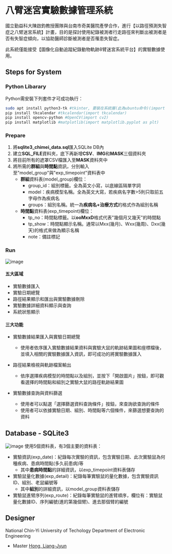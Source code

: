 # 八臂迷宮實驗數據管理系統

國立勤益科大陳啟鈞教授團隊與台南市奇美醫院產學合作，進行【以路徑預測失智症之八臂迷宮系統】計畫，目的是探討使用紀錄被測者行走路徑來判斷出被測者是否有失智症傾向，以協助醫師診斷被測者是否罹患失智症。

此系統僅能接受【圖像化自動追蹤紀錄動物軌跡8臂迷宮系統平台】的實驗數據使用。

## Steps for System
### Python Libarary
Python需安裝下列套件才可成功執行：
```bash
sudo apt install python3-tk #tkinter, 要裝在系統層(此為ubuntu命令)(import tkinter)
pip install tkcalendar #tkcalendar(import tkcalendar)
pip install opencv-python #OpenCV(import cv2)
pip install matplotlib #matplotlib(import matplotlib.pyplot as plt)
```

### Prepare
1. 將**sqlite3_chimei_data.sql**匯入SQLite DB內
2. 建立**SQL_FILE**資料夾，底下再新增**CSV**、**IMG**和**MASK**三個資料夾
3. 將目前所有的遮罩CSV檔匯入至**MASK**資料夾中
4. 將所需的**群組**與**時間點**資訊，分別輸入至"model_group"與"exp_timepoint"資料表中
   - **群組**資料表(model_group)欄位：
     - group_id：組別標籤。全為英文小寫，以底線區隔單字詞
     - model：疾病模型名稱。全為英文大寫，若疾病名字數>5則只取前五字母作為疾病名
     - groups：組別名稱。統一為**疾病名+治療方式**的格式作為組別名稱
   - **時間點**資料表(exp_timepoint)欄位：
     - tp_no：時間點標籤。以**ooMxxD**格式代表"幾個月又幾天"的時間點
     - tp_show：時間點顯示名稱。通常以Mxx(幾月)、Wxx(幾周)、Dxx(幾天)的格式來做為顯示名稱
     - note：備註標記

### Run
![image](https://i.imgur.com/ZW9TAuA.png)
#### 五大區域
- 實驗數據匯入
- 實驗日期總覽
- 路徑結果顯示和匯出與實驗數據刪除
- 實驗數據詳細資料顯示與查詢
- 系統狀態顯示

#### 三大功能
- 實驗數據結果匯入與實驗日期總覽
  - 使用者依序匯入實驗數據結果資料與實驗大鼠的軌跡結果圖和座標檔後，並填入相關的實驗數據匯入資訊，即可成功的將實驗數據匯入

- 路徑結果檢視與軌跡檔案輸出
  - 依序選擇疾病模型的時間點以及組別，並按下「開啟圖片」按鈕，即可觀看選擇的時間點和組別之實驗大鼠的路徑軌跡結果圖

- 實驗數據查詢與資料篩選
  - 使用者可以點選「選擇篩選資料查詢條件」按鈕，來查詢欲查詢的條件
  - 使用者可以依據實驗日期、組別、時間點等六個條件，來篩選想要查詢的資料

## Database - SQLite3
![image](https://i.imgur.com/06THgpr.png)
使用5個資料表，有3個主要的資料表：
- 實驗資訊(exp_date)：紀錄每次實驗的資訊，包含實驗日期、此次實驗鼠為何種疾病、患病時間點(多久前患病)等
  - 其中**患病時間點**的詳細資訊，以exp_timepoint資料表儲存
- 實驗鼠量化數據(exp_detail)：紀錄每筆實驗鼠的量化數據，包含實驗資訊ID、組別、老鼠編號等
  - 其中**組別**的詳細資訊，以model_group資料表儲存
- 實驗鼠進臂序列(exp_route)：紀錄每筆實驗鼠的進臂順序，欄位有：實驗鼠量化數據ID、序列編號(進的第幾個臂)、進去那個臂的編號

## Designer
National Chin-Yi University of Techology Department of Electronic Engineering 
- Master [Hong, Liang-Jyun](https://github.com/dakeouo)